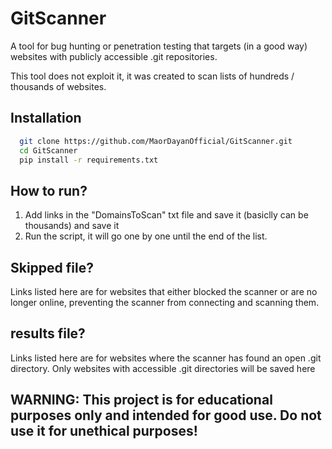 # GitScanner
A tool for bug hunting or penetration testing that targets (in a good way) websites with publicly accessible .git repositories.

This tool does not exploit it, it was created to scan lists of hundreds / thousands of websites.

## Installation

```bash
  git clone https://github.com/MaorDayanOfficial/GitScanner.git
  cd GitScanner
  pip install -r requirements.txt
```
    
## How to run?

1. Add links in the "DomainsToScan" txt file and save it (basiclly can be thousands) and save it
2. Run the script, it will go one by one until the end of the list.

## Skipped file?
Links listed here are for websites that either blocked the scanner or are no longer online, preventing the scanner from connecting and scanning them.

## results file?
Links listed here are for websites where the scanner has found an open .git directory. Only websites with accessible .git directories will be saved here



## WARNING: This project is for educational purposes only and intended for good use. Do not use it for unethical purposes!
